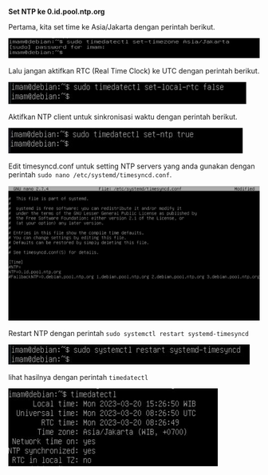 **Set NTP ke 0.id.pool.ntp.org**
<p>Pertama, kita set time ke Asia/Jakarta dengan perintah berikut.</p>   
<img src="https://github.com/adhikasyafrina/Workshop-Administrasi-Jaringan/blob/main/Minggu%205/Images/set_time1.jpg" />
<p>Lalu jangan aktifkan RTC (Real Time Clock) ke UTC dengan perintah berikut.</p>
<img src="https://github.com/adhikasyafrina/Workshop-Administrasi-Jaringan/blob/main/Minggu%205/Images/set_time2.jpg" />
<p>Aktifkan NTP client untuk sinkronisasi waktu dengan perintah berikut.</p>
<img src="https://github.com/adhikasyafrina/Workshop-Administrasi-Jaringan/blob/main/Minggu%205/Images/set_ntp.jpg" />
<p>Edit timesyncd.conf untuk setting NTP servers yang anda gunakan dengan perintah <code>sudo nano /etc/systemd/timesyncd.conf</code>.</p>
<img src="https://github.com/adhikasyafrina/Workshop-Administrasi-Jaringan/blob/main/Minggu%205/Images/set_ntp1.jpg" height="270" />
<p>Restart NTP dengan perintah <code>sudo systemctl restart systemd-timesyncd</code></p>
<img src="https://github.com/adhikasyafrina/Workshop-Administrasi-Jaringan/blob/main/Minggu%205/Images/restart_systemd.jpg"  />
<p>lihat hasilnya dengan perintah <code>timedatectl</code></p>
<img src="https://github.com/adhikasyafrina/Workshop-Administrasi-Jaringan/blob/main/Minggu%205/Images/time_date_ctl.jpg" />
